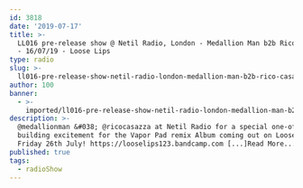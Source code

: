 ```yaml
---
id: 3818
date: '2019-07-17'
title: >-
  LL016 pre-release show @ Netil Radio, London - Medallion Man b2b Rico Casazza
  - 16/07/19 - Loose Lips
type: radio
slug: >-
  ll016-pre-release-show-netil-radio-london-medallion-man-b2b-rico-casazza-16-07-19
author: 100
banner:
  - >-
    imported/ll016-pre-release-show-netil-radio-london-medallion-man-b2b-rico-casazza-16-07-19/image3818.jpeg
description: >-
  @medallionman &#038; @ricocasazza at Netil Radio for a special one-off show
  building excitement for the Vapor Pad remix Album coming out on Loose Lips,
  Friday 26th July! https://looselips123.bandcamp.com [...]Read More...
published: true
tags:
  - radioShow
---
```

